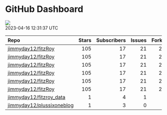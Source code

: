 GitHub Dashboard
================

![](https://github.com/jimmyday12/status/workflows/Render%20Status/badge.svg)  
2023-04-16 12:31:37 UTC

| Repo                                                                      | Stars | Subscribers | Issues | Forks | Status                                                                                                                                                         | Commit                                                                                                                                                                                                         |
|:--------------------------------------------------------------------------|------:|------------:|-------:|------:|:---------------------------------------------------------------------------------------------------------------------------------------------------------------|:---------------------------------------------------------------------------------------------------------------------------------------------------------------------------------------------------------------|
| [jimmyday12/fitzRoy](https://github.com/jimmyday12/fitzRoy)               |   105 |          17 |     21 |    28 | [![](https://github.com/jimmyday12/fitzRoy/workflows/R-CMD-check/badge.svg)](https://github.com/jimmyday12/fitzRoy/actions/runs/4668450929)                    | <a href="https://github.com/jimmyday12/fitzRoy/commit/181cde5e633dc149ed5dc64f5544ab950ef7235e" title="Merge pull request #196 from merbla/update-docker">181cde</a>                                           |
| [jimmyday12/fitzRoy](https://github.com/jimmyday12/fitzRoy)               |   105 |          17 |     21 |    28 | [![](https://github.com/jimmyday12/fitzRoy/workflows/pkgdown/badge.svg)](https://github.com/jimmyday12/fitzRoy/actions/runs/4625531818)                        | <a href="https://github.com/jimmyday12/fitzRoy/commit/181cde5e633dc149ed5dc64f5544ab950ef7235e" title="Merge pull request #196 from merbla/update-docker">181cde</a>                                           |
| [jimmyday12/fitzRoy](https://github.com/jimmyday12/fitzRoy)               |   105 |          17 |     21 |    28 | [![](https://github.com/jimmyday12/fitzRoy/workflows/Commands/badge.svg)](https://github.com/jimmyday12/fitzRoy/actions/runs/4589792435)                       | <a href="https://github.com/jimmyday12/fitzRoy/commit/7cfa6e644b36ab11a6bc37a8610f217693d3faa1" title="adding parallel tests">7cfa6e</a>                                                                       |
| [jimmyday12/fitzRoy](https://github.com/jimmyday12/fitzRoy)               |   105 |          17 |     21 |    28 | [![](https://github.com/jimmyday12/fitzRoy/workflows/Render%20README/badge.svg)](https://github.com/jimmyday12/fitzRoy/actions/runs/4310991314)                | <a href="https://github.com/jimmyday12/fitzRoy/commit/07c80e1461c26d48ab46510f49f5d973ebe8cbdf" title="Increment version number to 1.3.0">07c80e</a>                                                           |
| [jimmyday12/fitzRoy](https://github.com/jimmyday12/fitzRoy)               |   105 |          17 |     21 |    28 | [![](https://github.com/jimmyday12/fitzRoy/workflows/test-coverage/badge.svg)](https://github.com/jimmyday12/fitzRoy/actions/runs/4625531819)                  | <a href="https://github.com/jimmyday12/fitzRoy/commit/181cde5e633dc149ed5dc64f5544ab950ef7235e" title="Merge pull request #196 from merbla/update-docker">181cde</a>                                           |
| [jimmyday12/fitzRoy](https://github.com/jimmyday12/fitzRoy)               |   105 |          17 |     21 |    28 | [![](https://github.com/jimmyday12/fitzRoy/workflows/pages-build-deployment/badge.svg)](https://github.com/jimmyday12/fitzRoy/actions/runs/4625546218)         | <a href="https://github.com/jimmyday12/fitzRoy/commit/864de4bf3bcf866b851a8cc49acd40904bfedfc7" title="Deploying to gh-pages from @ jimmyday12/fitzRoy@181cde5e633dc149ed5dc64f5544ab950ef7235e 🚀">864de4</a> |
| [jimmyday12/fitzroy_data](https://github.com/jimmyday12/fitzroy_data)     |     1 |           4 |      1 |     0 | [![](https://github.com/jimmyday12/fitzroy_data/workflows/get%20new%20data/badge.svg)](https://github.com/jimmyday12/fitzroy_data/actions/runs/3817059504)     | <a href="https://github.com/jimmyday12/fitzroy_data/commit/a260f38b8df2b6148303c5220b7ce51a211da5f9" title="updating weekly_data_process">a260f3</a>                                                           |
| [jimmyday12/plussixoneblog](https://github.com/jimmyday12/plussixoneblog) |     1 |           3 |      0 |     1 | [![](https://github.com/jimmyday12/plussixoneblog/workflows/Get%20new%20data/badge.svg)](https://github.com/jimmyday12/plussixoneblog/actions/runs/4712964501) | <a href="https://github.com/jimmyday12/plussixoneblog/commit/6a59e09977c2cd1d09d6f9ecf53548cc84f25060" title="Commit from GitHub Actions (Get new data)">6a59e0</a>                                            |
